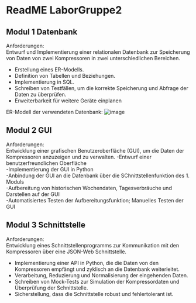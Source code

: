 # ReadME LaborGruppe2

## Modul 1 Datenbank
Anforderungen: <br>
Entwurf und Implementierung einer relationalen Datenbank zur Speicherung von Daten von zwei Kompressoren in
zwei unterschiedlichen Bereichen.
- Erstellung eines ER-Modells.
- Definition von Tabellen und Beziehungen.
- Implementierung in SQL.
- Schreiben von Testfällen, um die korrekte Speicherung und Abfrage der Daten zu überprüfen.
- Erweiterbarkeit für weitere Geräte einplanen

ER-Modell der verwendeten Datenbank:
![image](https://github.com/annikazink/LaborGruppe2/assets/146918028/c04873bc-5062-4ddf-9070-d67f38121655)

## Modul 2 GUI
Anforderungen:<br>
Entwicklung einer grafischen Benutzeroberfläche (GUI), um die Daten der Kompressoren anzuzeigen und zu verwalten.
-Entwurf einer benutzerfreundlichen Oberfläche<br>
-Implementierung der GUI in Python<br>
-Anbindung der GUI an die Datenbank über die SChnittstellenfunktion des 1. Moduls<br>
-Aufbereitung von historischen Wochendaten, Tagesverbräuche und Darstellen auf der GUI<br>
-Automatisiertes Testen der Aufbereitungsfunktion; Manuelles Testen der GUI<br>

## Modul 3 Schnittstelle
Anforderungen:<br>
Entwicklung eines Schnittstellenprogramms zur Kommunikation mit den Kompressoren über eine JSON-Web Schnittstelle.
- Implementierung einer API in Python, die die Daten von den Kompressoren empfängt und zyklisch an die Datenbank weiterleitet.
- Verarbeitung, Reduzierung und Normalisierung der eingehenden Daten.
- Schreiben von Mock-Tests zur Simulation der Kompressordaten und Überprüfung der Schnittstelle.
- Sicherstellung, dass die Schnittstelle robust und fehlertolerant ist.
